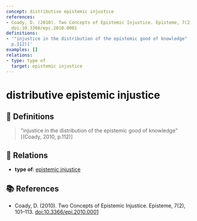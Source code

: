 ```yaml
---
concept: distributive epistemic injustice
references:
- Coady, D. (2010). Two Concepts of Epistemic Injustice. Episteme, 7(2), 101–113.
  doi:10.3366/epi.2010.0001
definitions:
- '"injustice in the distribution of the epistemic good of knowledge" [(Coady, 2010,
  p.112)]'
examples: []
relations:
- type: type of
  target: epistemic injustice
---
```


# distributive epistemic injustice

## 📖 Definitions

> "injustice in the distribution of the epistemic good of knowledge" [(Coady, 2010, p.112)]

## 🔗 Relations

- **type of**: [epistemic injustice](./epistemic-injustice.md)

## 📚 References

- Coady, D. (2010). Two Concepts of Epistemic Injustice. Episteme, 7(2), 101–113. [doi:10.3366/epi.2010.0001](https://doi.org/10.3366/epi.2010.0001)
